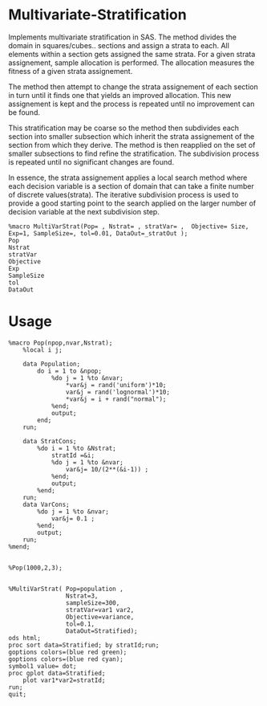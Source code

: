 # Multivariate-Stratification

Implements multivariate stratification in SAS.
The method divides the domain in squares/cubes.. sections and assign a strata to each. All elements within a section gets assigned the same strata.
For a given strata assignement, sample allocation is performed. The allocation measures the fitness of a given strata assignement.

The method then attempt to change the strata assignement of each section in turn until it finds one that yields an improved allocation. This new assignement is kept and the process is repeated until no improvement can be found. 

This stratification may be coarse so the method then subdivides each section into smaller subsection which inherit the strata assignement of the section from which they derive. The method is then reapplied on the set of smaller subsections to find refine the stratification.
The subdivision process is repeated until no significant changes are found.

In essence, the strata assignement applies a local search method where each decision variable is a section of domain that can take a finite number of discrete values(strata). The iterative subdivision process is used to provide a good starting point to the search applied on the larger number of decision variable at the next subdivision step.

```SAS
%macro MultiVarStrat(Pop= , Nstrat= , stratVar= ,  Objective= Size, Exp=1, SampleSize=, tol=0.01, DataOut=_stratOut );
Pop
Nstrat
stratVar
Objective
Exp
SampleSize
tol
DataOut

```
# Usage  

```SAS
%macro Pop(npop,nvar,Nstrat);
	%local i j;

	data Population;
		do i = 1 to &npop;
			%do j = 1 %to &nvar;
				*var&j = rand('uniform')*10;
				var&j = rand('lognormal')*10;
				*var&j = i + rand("normal");
			%end;
			output;
		end;
	run;

	data StratCons;
		%do i = 1 %to &Nstrat;
			stratId =&i;
			%do j = 1 %to &nvar;
				var&j= 10/(2**(&i-1)) ;
			%end;
			output;
		%end;
	run;
	data VarCons;
		%do j = 1 %to &nvar;
			var&j= 0.1 ;
		%end;
		output;
	run;
%mend;


%Pop(1000,2,3);


%MultiVarStrat(	Pop=population , 
				Nstrat=3,
				sampleSize=300, 
				stratVar=var1 var2,
				Objective=variance,  
				tol=0.1, 
				DataOut=Stratified);
ods html;
proc sort data=Stratified; by stratId;run;
goptions colors=(blue red green);
goptions colors=(blue red cyan);
symbol1 value= dot;
proc gplot data=Stratified;
	plot var1*var2=stratId;
run;
quit;
```
